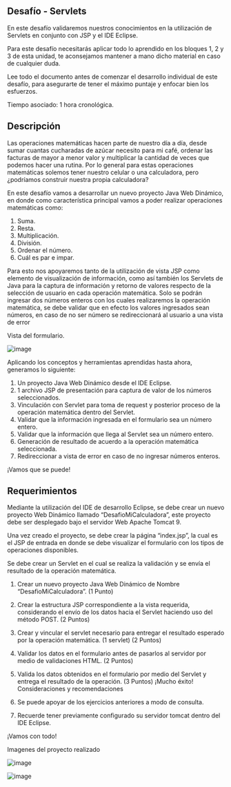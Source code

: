 Desafío - Servlets
-


En este desafío validaremos nuestros conocimientos en la utilización de Servlets en conjunto
con JSP y el IDE Eclipse.

Para este desafío necesitarás aplicar todo lo aprendido en los bloques 1, 2 y 3 de esta unidad,
te aconsejamos mantener a mano dicho material en caso de cualquier duda.

Lee todo el documento antes de comenzar el desarrollo individual de este desafío, para
asegurarte de tener el máximo puntaje y enfocar bien los esfuerzos.

Tiempo asociado: 1 hora cronológica.

Descripción
-
Las operaciones matemáticas hacen parte de nuestro día a día, desde sumar cuantas
cucharadas de azúcar necesito para mi café, ordenar las facturas de mayor a menor valor y
multiplicar la cantidad de veces que podemos hacer una rutina. Por lo general para estas
operaciones matemáticas solemos tener nuestro celular o una calculadora, pero ¿podríamos
construir nuestra propia calculadora?

En este desafío vamos a desarrollar un nuevo proyecto Java Web Dinámico, en donde como
característica principal vamos a poder realizar operaciones matemáticas como:
1. Suma.
2. Resta.
3. Multiplicación.
4. División.
5. Ordenar el número.
6. Cuál es par e impar.


Para esto nos apoyaremos tanto de la utilización de vista JSP como elemento de
visualización de información, como así también los Servlets de Java para la captura de
información y retorno de valores respecto de la selección de usuario en cada operación
matemática.
Solo se podrán ingresar dos números enteros con los cuales realizaremos la operación
matemática, se debe validar que en efecto los valores ingresados sean números, en caso de
no ser número se redireccionará al usuario a una vista de error



Vista del formulario.

![image](https://github.com/TomasAguileraCastillo/Desafio-Servlets-Java-TD/assets/136927556/0ef3f14b-f361-4727-8d79-62e84a249e5f)


Aplicando los conceptos y herramientas aprendidas hasta ahora, generamos lo siguiente:

1. Un proyecto Java Web Dinámico desde el IDE Eclipse.
2. 1 archivo JSP de presentación para captura de valor de los números seleccionados.
3. Vinculación con Servlet para toma de request y posterior proceso de la operación
matemática dentro del Servlet.
4. Validar que la información ingresada en el formulario sea un número entero.
5. Validar que la información que llega al Servlet sea un número entero.
6. Generación de resultado de acuerdo a la operación matemática seleccionada.
7. Redireccionar a vista de error en caso de no ingresar números enteros.

¡Vamos que se puede!



Requerimientos
-

Mediante la utilización del IDE de desarrollo Eclipse, se debe crear un nuevo proyecto Web
Dinámico llamado “DesafioMiCalculadora”, este proyecto debe ser desplegado bajo el
servidor Web Apache Tomcat 9.

Una vez creado el proyecto, se debe crear la página “index.jsp”, la cual es el JSP de entrada
en donde se debe visualizar el formulario con los tipos de operaciones disponibles.

Se debe crear un Servlet en el cual se realiza la validación y se envía el resultado de la
operación matemática.

1. Crear un nuevo proyecto Java Web Dinámico de Nombre “DesafioMiCalculadora”.
(1 Punto)
2. Crear la estructura JSP correspondiente a la vista requerida, considerando el envío de
los datos hacia el Servlet haciendo uso del método POST.
(2 Puntos)
3. Crear y vincular el servlet necesario para entregar el resultado esperado por la
operación matemática. (1 servlet)
(2 Puntos)
4. Validar los datos en el formulario antes de pasarlos al servidor por medio de
validaciones HTML.
(2 Puntos)

5. Valida los datos obtenidos en el formulario por medio del Servlet y entrega el resultado
de la operación.
(3 Puntos)
¡Mucho éxito!
Consideraciones y recomendaciones
1. Se puede apoyar de los ejercicios anteriores a modo de consulta.
2. Recuerde tener previamente configurado su servidor tomcat dentro del IDE Eclipse.

   
 ¡Vamos con todo!


Imagenes del proyecto realizado 

![image](https://github.com/TomasAguileraCastillo/Desafio-Servlets-Java-TD/assets/136927556/2b02da5b-3f82-4883-a635-15baa2c10971)

![image](https://github.com/TomasAguileraCastillo/Desafio-Servlets-Java-TD/assets/136927556/8548a292-fde7-4c8e-9406-d836b67922a5)








